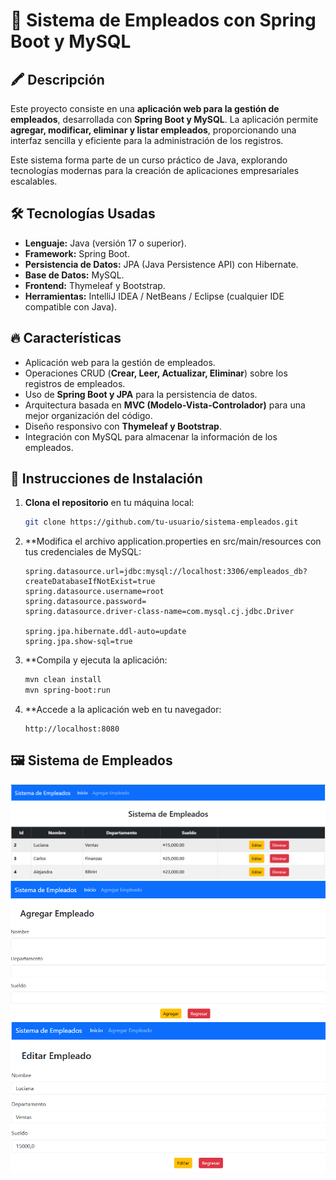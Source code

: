 # 🏢 Sistema de Empleados con Spring Boot y MySQL

## 🖍️ Descripción  
Este proyecto consiste en una **aplicación web para la gestión de empleados**, desarrollada con **Spring Boot y MySQL**. La aplicación permite **agregar, modificar, eliminar y listar empleados**, proporcionando una interfaz sencilla y eficiente para la administración de los registros.  

Este sistema forma parte de un curso práctico de Java, explorando tecnologías modernas para la creación de aplicaciones empresariales escalables.  

## 🛠️ Tecnologías Usadas  
- **Lenguaje:** Java (versión 17 o superior).  
- **Framework:** Spring Boot.  
- **Persistencia de Datos:** JPA (Java Persistence API) con Hibernate.  
- **Base de Datos:** MySQL.  
- **Frontend:** Thymeleaf y Bootstrap.  
- **Herramientas:** IntelliJ IDEA / NetBeans / Eclipse (cualquier IDE compatible con Java).  

## 🔥 Características  
- Aplicación web para la gestión de empleados.  
- Operaciones CRUD (**Crear, Leer, Actualizar, Eliminar**) sobre los registros de empleados.  
- Uso de **Spring Boot y JPA** para la persistencia de datos.  
- Arquitectura basada en **MVC (Modelo-Vista-Controlador)** para una mejor organización del código.  
- Diseño responsivo con **Thymeleaf y Bootstrap**.  
- Integración con MySQL para almacenar la información de los empleados.  

## 🚀 Instrucciones de Instalación  
1. **Clona el repositorio** en tu máquina local:  
   ```bash
   git clone https://github.com/tu-usuario/sistema-empleados.git
   ```

2. **Modifica el archivo application.properties en src/main/resources con tus credenciales de MySQL:
   ````properties
   spring.datasource.url=jdbc:mysql://localhost:3306/empleados_db?createDatabaseIfNotExist=true
   spring.datasource.username=root
   spring.datasource.password=
   spring.datasource.driver-class-name=com.mysql.cj.jdbc.Driver

   spring.jpa.hibernate.ddl-auto=update
   spring.jpa.show-sql=true
   ````

3. **Compila y ejecuta la aplicación:
   ```bash
   mvn clean install
   mvn spring-boot:run
   ```

4. **Accede a la aplicación web en tu navegador:
   ```arduino
   http://localhost:8080
   ```

## 🖼️ Sistema de Empleados  
![Sistema de Empleados - Inicio](Inicio.PNG)
![Sistema de Empleados - Agregar](Agregar.PNG)
![Sistema de Empleado - Editar](Editar.PNG)



